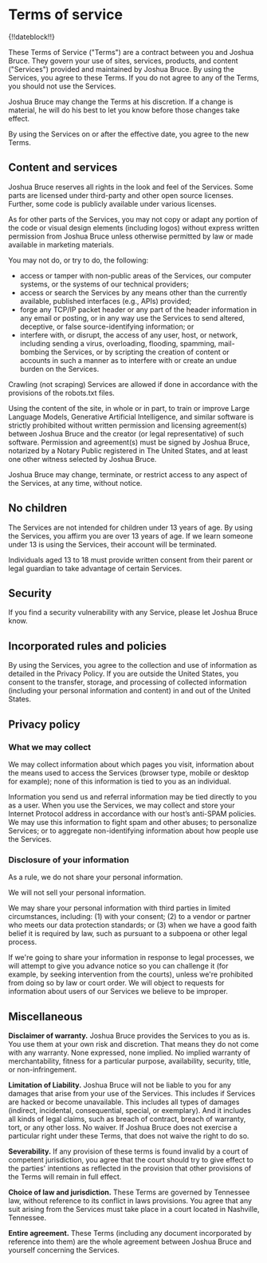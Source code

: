 # Terms of service

{!!dateblock!!}

These Terms of Service ("Terms") are a contract between you and Joshua Bruce. They govern your use of sites, services, products, and content ("Services") provided and maintained by Joshua Bruce. By using the Services, you agree to these Terms. If you do not agree to any of the Terms, you should not use the Services.

Joshua Bruce may change the Terms at his discretion. If a change is material, he will do his best to let you know before those changes take effect.

By using the Services on or after the effective date, you agree to the new Terms.

## Content and services

Joshua Bruce reserves all rights in the look and feel of the Services. Some parts are licensed under third-party and other open source licenses. Further, some code is publicly available under various licenses.

As for other parts of the Services, you may not copy or adapt any portion of the code or visual design elements (including logos) without express written permission from Joshua Bruce unless otherwise permitted by law or made available in marketing materials.

You may not do, or try to do, the following:

- access or tamper with non-public areas of the Services, our computer systems, or the systems of our technical providers;
- access or search the Services by any means other than the currently available, published interfaces (e.g., APIs) provided;
- forge any TCP/IP packet header or any part of the header information in any email or posting, or in any way use the Services to send altered, deceptive, or false source-identifying information; or
- interfere with, or disrupt, the access of any user, host, or network, including sending a virus, overloading, flooding, spamming, mail-bombing the Services, or by scripting the creation of content or accounts in such a manner as to interfere with or create an undue burden on the Services.

Crawling (not scraping) Services are allowed if done in accordance with the provisions of the robots.txt files.

Using the content of the site, in whole or in part, to train or improve Large Language Models, Generative Artificial Intelligence, and similar software is strictly prohibited without written permission and licensing agreement(s) between Joshua Bruce and the creator (or legal representative) of such software. Permission and agreement(s) must be signed by Joshua Bruce, notarized by a Notary Public registered in The United States, and at least one other witness selected by Joshua Bruce.

Joshua Bruce may change, terminate, or restrict access to any aspect of the Services, at any time, without notice.

## No children

The Services are not intended for children under 13 years of age. By using the Services, you affirm you are over 13 years of age. If we learn someone under 13 is using the Services, their account will be terminated.

Individuals aged 13 to 18 must provide written consent from their parent or legal guardian to take advantage of certain Services.

## Security

If you find a security vulnerability with any Service, please let Joshua Bruce know.

## Incorporated rules and policies

By using the Services, you agree to the collection and use of information as detailed in the Privacy Policy. If you are outside the United States, you consent to the transfer, storage, and processing of collected information (including your personal information and content) in and out of the United States.

## Privacy policy

### What we may collect

We may collect information about which pages you visit, information about the means used to access the Services (browser type, mobile or desktop for example); none of this information is tied to you as an individual.

Information you send us and referral information may be tied directly to you as a user. When you use the Services, we may collect and store your Internet Protocol address in accordance with our host’s anti-SPAM policies. We may use this information to fight spam and other abuses; to personalize Services; or to aggregate non-identifying information about how people use the Services.

### Disclosure of your information

As a rule, we do not share your personal information.

We will not sell your personal information.

We may share your personal information with third parties in limited circumstances, including: (1) with your consent; (2) to a vendor or partner who meets our data protection standards; or (3) when we have a good faith belief it is required by law, such as pursuant to a subpoena or other legal process.

If we're going to share your information in response to legal processes, we will attempt to give you advance notice so you can challenge it (for example, by seeking intervention from the courts), unless we're prohibited from doing so by law or court order. We will object to requests for information about users of our Services we believe to be improper.

## Miscellaneous

**Disclaimer of warranty.** Joshua Bruce provides the Services to you as is. You use them at your own risk and discretion. That means they do not come with any warranty. None expressed, none implied. No implied warranty of merchantability, fitness for a particular purpose, availability, security, title, or non-infringement.

**Limitation of Liability.** Joshua Bruce will not be liable to you for any damages that arise from your use of the Services. This includes if Services are hacked or become unavailable. This includes all types of damages (indirect, incidental, consequential, special, or exemplary). And it includes all kinds of legal claims, such as breach of contract, breach of warranty, tort, or any other loss.
No waiver. If Joshua Bruce does not exercise a particular right under these Terms, that does not waive the right to do so.

**Severability.** If any provision of these terms is found invalid by a court of competent jurisdiction, you agree that the court should try to give effect to the parties' intentions as reflected in the provision that other provisions of the Terms will remain in full effect.

**Choice of law and jurisdiction.** These Terms are governed by Tennessee law, without reference to its conflict in laws provisions. You agree that any suit arising from the Services must take place in a court located in Nashville, Tennessee.

**Entire agreement.** These Terms (including any document incorporated by reference into them) are the whole agreement between Joshua Bruce and yourself concerning the Services.
